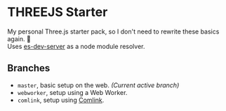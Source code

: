 # THREEJS Starter

My personal Three.js starter pack, so I don't need to rewrite these basics again. 🤭
<br>
Uses [es-dev-server](https://github.com/open-wc/open-wc/tree/master/packages/es-dev-server) as a node module resolver.

## Branches
- `master`, basic setup on the web. *(Current active branch)*
- `webworker`, setup using a Web Worker.
- `comlink`, setup using [Comlink](https://github.com/GoogleChromeLabs/comlink).
